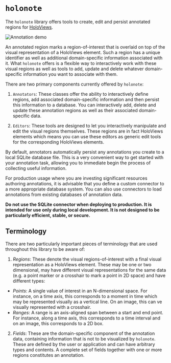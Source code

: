 # `holonote`

The `holonote` library offers tools to create, edit and persist
annotated regions for [HoloViews](https://holoviews.org/).

![Annotation demo](https://github.com/holoviz/holonote/blob/main/examples/assets/demo.gif)

An annotated region marks a region-of-interest that is overlaid on top
of the visual representation of a HoloViews element. Such a region has a
unique identifier as well as additional domain-specific information
associated with it. What `holonote` offers is a flexible way to
interactively work with these visual regions as well as tools to add,
update and delete whatever domain-specific information you want to
associate with them.

There are two primary components currently offered by `holonote`:

1. `Annotators`: These classes offer the ability to interactively define
regions, add associated domain-specific information and then persist
this information to a database. You can interactively add, delete and
update these annotation regions as well as their associated
domain-specific data.

2. `Editors`: These tools are designed to let you interactively
manipulate and edit the visual regions themselves. These regions are in
fact HoloViews elements which means you can use these editors as
generic edit tools for the corresponding HoloViews elements.

By default, annotators automatically persist any annotations you create
to a local SQLite database file. This is a very convenient way to get
started with your annotation task, allowing you to immediate begin the
process of collecting useful information.

For production usage where you are investing significant resources
authoring annotations, it is advisable that you define a custom
connector to a more appropriate database system. You can also use
connectors to load annotations from existing databases of annotation
data.

**Do not use the SQLite connector when deploying to production. It is
  intended for use only during local development. It is not designed to
  be particularly efficient, stable, or secure.**

## Terminology

There are two particularly important pieces of terminology that are used
throughout this library to be aware of:

1. *Regions*: These denote the visual regions-of-interest with a final
visual representation as a HoloViews element. These may be one or two
dimensional, may have different visual representations for the same data
(e.g. a point marker or a crosshair to mark a point in 2D space) and
have different types:

  - *Points*: A single value of interest in an N-dimensional space. For
     instance, on a time axis, this corresponds to a moment in time
     which may be represented visually as a vertical line. On an image,
     this can ve visually represented with a crosshair.
  - *Ranges*: A range is an axis-aligned span between a start and end
     point. For instance, along a time axis, this corresponds to a time interval and
     on an image, this corresponds to a 2D box.

2. *Fields*: These are the domain-specific component of the annotation
data, containing information that is not to be visualized by
`holonote`. These are defined by the user or application and can have
arbitrary types and contents. A complete set of fields together with one
or more regions constitutes an annotation.